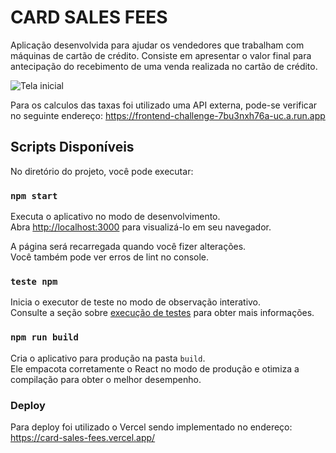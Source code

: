 # CARD SALES FEES

Aplicação desenvolvida para ajudar os vendedores que trabalham com máquinas de cartão de crédito. Consiste em apresentar o valor final para antecipação do recebimento de uma venda realizada no cartão de crédito.

![Tela inicial](https://user-images.githubusercontent.com/99361423/203558228-f46f57b3-9544-4c46-8470-a0384b730ff2.jpg)

Para os calculos das taxas foi utilizado uma API externa, pode-se verificar no seguinte endereço: https://frontend-challenge-7bu3nxh76a-uc.a.run.app


## Scripts Disponíveis

No diretório do projeto, você pode executar:

### `npm start`

Executa o aplicativo no modo de desenvolvimento.\
Abra [http://localhost:3000](http://localhost:3000) para visualizá-lo em seu navegador.

A página será recarregada quando você fizer alterações.\
Você também pode ver erros de lint no console.

### `teste npm`

Inicia o executor de teste no modo de observação interativo.\
Consulte a seção sobre [execução de testes](https://facebook.github.io/create-react-app/docs/running-tests) para obter mais informações.

### `npm run build`

Cria o aplicativo para produção na pasta `build`.\
Ele empacota corretamente o React no modo de produção e otimiza a compilação para obter o melhor desempenho.

### Deploy

Para deploy foi utilizado o Vercel sendo implementado no endereço: https://card-sales-fees.vercel.app/

